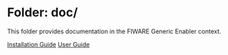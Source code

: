 Folder: doc/
========

This folder provides documentation in the FIWARE Generic Enabler context. 

[Installation Guide](installation_guide.md)
[User Guide](user_guide.md)
